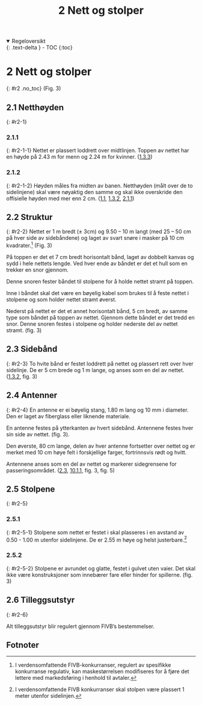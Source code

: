 ﻿---
title: 2 Nett og stolper
parent: Kapittel 1
---
<details open markdown="block">
  <summary>
    Regeloversikt
  </summary>
  {: .text-delta }
- TOC
{:toc}
</details>

# 2 Nett og stolper
{: #r2 .no_toc}
(Fig. 3)

## 2.1 Netthøyden
{: #r2-1}

### 2.1.1 
{: #r2-1-1}
Nettet er plassert loddrett over midtlinjen. Toppen av nettet har en høyde
på 2.43 m for menn og 2.24 m for kvinner.
([1.3.3](../para1/#r1-3-3))

### 2.1.2 
{: #r2-1-2}
Høyden måles fra midten av banen. Netthøyden (målt over de to sidelinjene) skal være 
nøyaktig den samme og skal ikke overskride den offisielle høyden med mer enn 2 cm. 
([1.1](../para1/#r1-1), [1.3.2](../para1/#r1-3-2), [2.1.1](#r2-1-1))

## 2.2 Struktur
{: #r2-2}
Nettet er 1 m bredt (± 3cm) og 9.50 – 10 m langt (med 25 – 50 cm på hver side av sidebåndene)
og laget av svart snøre i masker på 10 cm kvadrater.[^1] (Fig. 3)

På toppen er det et 7 cm bredt horisontalt bånd, laget av dobbelt kanvas og sydd i hele 
nettets lengde. Ved hver ende av båndet er det et hull som en trekker en snor gjennom. 

Denne snoren fester båndet til stolpene for å holde nettet stramt på toppen.

Inne i båndet skal det være en bøyelig kabel som brukes til å feste nettet i stolpene og 
som holder nettet stramt øverst.

Nederst på nettet er det et annet horisontalt bånd, 5 cm bredt, av samme type som 
båndet på toppen av nettet. Gjennom dette båndet er det tredd en snor. Denne snoren 
festes i stolpene og holder nederste del av nettet stramt.
(fig. 3)

## 2.3 Sidebånd
{: #r2-3}
To hvite bånd er festet loddrett på nettet og plassert rett over hver sidelinje.
De er 5 cm brede og 1 m lange, og anses som en del av nettet.
([1.3.2](../para1/#r1-3-2), fig. 3)

## 2.4 Antenner
{: #r2-4}
En antenne er ei bøyelig stang, 1.80 m lang og 10 mm i diameter. Den er laget av 
fiberglass eller liknende materiale.

En antenne festes på ytterkanten av hvert sidebånd. Antennene festes hver sin side av 
nettet.
(fig. 3).

Den øverste, 80 cm lange, delen av hver antenne fortsetter over nettet og er merket med 
10 cm høye felt i forskjellige farger, fortrinnsvis rødt og hvitt.

Antennene anses som en del av nettet og markerer sidegrensene for passeringsområdet. 
([2.3](#r2-3), [10.1.1](../para10/#r10-1-1), fig. 3, fig. 5)

## 2.5 Stolpene
{: #r2-5}

### 2.5.1
{: #r2-5-1}
Stolpene som nettet er festet i skal plasseres i en avstand av 
0.50 - 1.00 m utenfor sidelinjene. De er 2.55 m høye og helst justerbare.[^2]

### 2.5.2
{: #r2-5-2}
Stolpene er avrundet og glatte, festet i gulvet uten vaier. Det skal ikke være 
konstruksjoner som innebærer fare eller hinder for spillerne.
(fig. 3)

## 2.6 Tilleggsutstyr
{: #r2-6}

Alt tilleggsutstyr blir regulert gjennom FIVB’s bestemmelser.

## Fotnoter

[^1]:
    I verdensomfattende FIVB-konkurranser, regulert av spesifikke konkurranse 
    regulativ, kan maskestørrelsen modifiseres for å fjøre det lettere med
    markedsføring i henhold til avtaler.

[^2]:
    I verdensomfattende FIVB konkurranser skal stolpen være plassert 1 meter
    utenfor sidelinjen.
